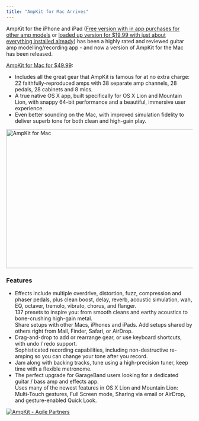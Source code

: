 ```yaml
---
title: "AmpKit for Mac Arrives"
---
```

<p>AmpKit for the iPhone and iPad (<a href="https://target.georiot.com/Proxy.ashx?grid=9646&id=6PFrOqNV4B8&offerid=162397&type=3&subid=0&tmpid=3664&RD_PARM1=https%253A%252F%252Fitunes.apple.com%252Fca%252Fapp%252Fampkit%252Fid364011231%253Fmt%253D8%2526uo%253D4%2526partnerId%253D30" target="itunes_store">Free version with in app purchases for other amp models</a> or <a href="https://target.georiot.com/Proxy.ashx?grid=9646&id=6PFrOqNV4B8&offerid=162397&type=3&subid=0&tmpid=3664&RD_PARM1=https%253A%252F%252Fitunes.apple.com%252Fca%252Fapp%252Fampkit%252B%252Fid385758778%253Fmt%253D8%2526uo%253D4%2526partnerId%253D30" target="itunes_store">loaded up version for $19.99 with just about everything installed already</a>) has been a highly rated and reviewed guitar amp modelling/recording app - and now a version of AmpKit for the Mac has been released.</p>
<p><a href="https://target.georiot.com/Proxy.ashx?grid=9646&id=6PFrOqNV4B8&offerid=162397&type=3&subid=0&tmpid=3664&RD_PARM1=https%253A%252F%252Fitunes.apple.com%252Fca%252Fapp%252Fampkit%252Fid568052099%253Fmt%253D12%2526uo%253D4%2526partnerId%253D30" target="itunes_store">AmpKit for Mac for $49.99</a>:</p>
<ul>
<li>Includes all the great gear that AmpKit is famous for at no extra charge: 22 faithfully-reproduced amps with 38 separate amp channels, 28 pedals, 28 cabinets and 8 mics.</li>
<li>A true native OS X app, built specifically for OS X Lion and Mountain Lion, with snappy 64-bit performance and a beautiful, immersive user experience.</li>
<li>Even better sounding on the Mac, with improved simulation fidelity to deliver superb tone for both clean and high-gain play.</li>
</ul>
<p><img src="https://chrisenns.com/wp-content/uploads/2012/11/ampkit-mac-detail-feature-overlay-comped-600x375.jpg" alt="AmpKit for Mac" title="AmpKit for Mac" width="600" height="375" class="aligncenter size-large wp-image-20973" /></p>
<h3>Features</h3>
<ul>
<li>Effects include multiple overdrive, distortion, fuzz, compression and phaser pedals, plus clean boost, delay, reverb, acoustic simulation, wah, EQ, octaver, tremolo, vibrato, chorus, and flanger.<br />
137 presets to inspire you: from smooth cleans and earthy acoustics to bone-crushing high-gain metal.<br />
Share setups with other Macs, iPhones and iPads. Add setups shared by others right from Mail, Finder, Safari, or AirDrop.</li>
<li>Drag-and-drop to add or rearrange gear, or use keyboard shortcuts, with undo / redo support.<br />
Sophisticated recording capabilities, including non-destructive re-amping so you can change your tone after you record.</li>
<li>Jam along with backing tracks, tune using a high-precision tuner, keep time with a flexible metronome.</li>
<li>The perfect upgrade for GarageBand users looking for a dedicated guitar / bass amp and effects app.<br />
Uses many of the newest features in OS X Lion and Mountain Lion: Multi-Touch gestures, Full Screen mode, Sharing via email or AirDrop, and gesture-enabled Quick Look.</li>
</ul>
<p><a href="https://target.georiot.com/Proxy.ashx?grid=9646&id=6PFrOqNV4B8&offerid=162397&type=3&subid=0&tmpid=3664&RD_PARM1=https%253A%252F%252Fitunes.apple.com%252Fca%252Fapp%252Fampkit%252Fid568052099%253Fmt%253D12%2526uo%253D4%2526partnerId%253D30" target="itunes_store"><img src="https://r.mzstatic.com/images/web/linkmaker/badge_macappstore-lrg.gif" alt="AmpKit - Agile Partners" style="border: 0;"/></a></p>

